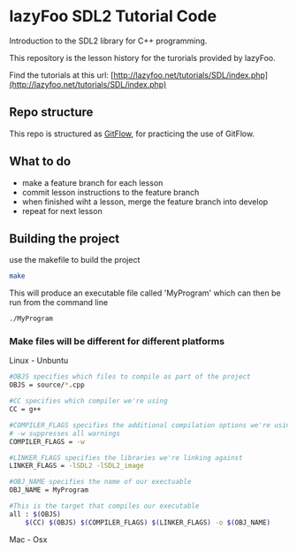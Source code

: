 # lazyFoo SDL2 Tutorial Code
Introduction to the SDL2 library for C++ programming.  

This repository is the lesson history for the turorials provided by lazyFoo.

Find the tutorials at this url:  [http://lazyfoo.net/tutorials/SDL/index.php](http://lazyfoo.net/tutorials/SDL/index.php)

## Repo structure
This repo is structured as [GitFlow](https://datasift.github.io/gitflow/IntroducingGitFlow.html), for practicing the use of GitFlow.

## What to do
- make a feature branch for each lesson
- commit lesson instructions to the feature branch
- when finished wiht a lesson, merge the feature branch into develop
- repeat for next lesson

## Building the project
use the makefile to build the project

```bash
make
```
This will produce an executable file called 'MyProgram' which can then be run from the command line

```bash
./MyProgram
```
### Make files will be different for different platforms

Linux - Unbuntu

```bash
#OBJS specifies which files to compile as part of the project
OBJS = source/*.cpp

#CC specifies which compiler we're using
CC = g++

#COMPILER_FLAGS specifies the additional compilation options we're using
# -w suppresses all warnings
COMPILER_FLAGS = -w

#LINKER_FLAGS specifies the libraries we're linking against
LINKER_FLAGS = -lSDL2 -lSDL2_image

#OBJ_NAME specifies the name of our exectuable
OBJ_NAME = MyProgram

#This is the target that compiles our executable
all : $(OBJS)
	$(CC) $(OBJS) $(COMPILER_FLAGS) $(LINKER_FLAGS) -o $(OBJ_NAME)
```

Mac - Osx

```bash
```